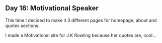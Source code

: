 ## Day 16: Motivational Speaker

This time I decided to make it 3 different pages for homepage, about and quotes sections.

I made a Motivational site for J.K Rowling because her quotes are, cool...
